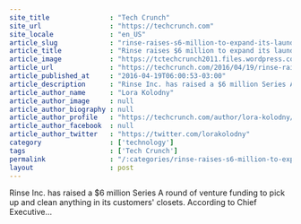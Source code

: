 ```yaml
---
site_title               : "Tech Crunch"
site_url                 : "https://techcrunch.com"
site_locale              : "en_US"
article_slug             : "rinse-raises-s6-million-to-expand-its-laundry-pick-up-and-delivery-service"
article_title            : "Rinse raises $6 million to expand its laundry pick-up and delivery service"
article_image            : "https://tctechcrunch2011.files.wordpress.com/2016/04/rinse_laundry.jpg?w=764&h=400&crop=1"
article_url              : "https://techcrunch.com/2016/04/19/rinse-raises-6-million-to-expand-its-laundry-pick-up-and-delivery-service/"
article_published_at     : "2016-04-19T06:00:53-03:00"
article_description      : "Rinse Inc. has raised a $6 million Series A round of venture funding to pick up and clean anything in its customers' closets. According to Chief Executive..."
article_author_name      : "Lora Kolodny"
article_author_image     : null
article_author_biography : null
article_author_profile   : "https://techcrunch.com/author/lora-kolodny/"
article_author_facebook  : null
article_author_twitter   : "https://twitter.com/lorakolodny"
category                 : ['technology']
tags                     : ['Tech Crunch']
permalink                : "/:categories/rinse-raises-s6-million-to-expand-its-laundry-pick-up-and-delivery-service/"
layout                   : post
---
```


Rinse Inc. has raised a $6 million Series A round of venture funding to pick up and clean anything in its customers' closets. According to Chief Executive...
